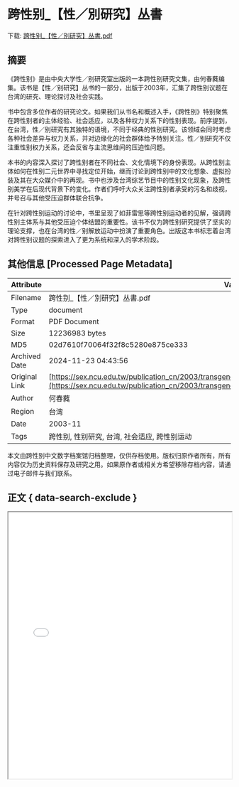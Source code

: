 # 跨性别_【性／別研究】丛書

<!-- tcd_download_link -->
下载: <a href="跨性别_【性／別研究】丛書.pdf" download>跨性别_【性／別研究】丛書.pdf</a>
<!-- tcd_download_link_end -->

## 摘要

<!-- tcd_abstract -->
《跨性别》是由中央大学性／别研究室出版的一本跨性别研究文集，由何春蕤编集。该书是【性／别研究】丛书的一部分，出版于2003年，汇集了跨性别议题在台湾的研究、理论探讨及社会实践。

书中包含多位作者的研究论文。如果我们从书名和概述入手，《跨性别》特别聚焦在跨性别者的主体经验、社会适应，以及各种权力关系下的性别表现。前序提到，在台湾，性／别研究有其独特的语境，不同于经典的性别研究。该领域会同时考虑各种社会差异与权力关系，并对边缘化的社会群体给予特别关注。性／别研究不仅注重性别权力关系，还会反省与主流思维间的压迫性问题。

本书的内容深入探讨了跨性别者在不同社会、文化情境下的身份表现。从跨性别主体如何在性别二元世界中寻找定位开始，继而讨论到跨性别中的文化想象、虚拟扮装及其在大众媒介中的再现。书中也涉及台湾综艺节目中的性别文化现象，及跨性别美学在后现代背景下的变化。作者们呼吁大众关注跨性别者承受的污名和歧视，并号召与其他受压迫群体联合抗争。

在针对跨性别运动的讨论中，书里呈现了如菲雷思等跨性别运动者的见解，强调跨性别主体系与其他受压迫个体结盟的重要性。该书不仅为跨性别研究提供了坚实的理论支撑，也在台湾的性／别解放运动中扮演了重要角色。出版这本书标志着台湾对跨性别议题的探索进入了更为系统和深入的学术阶段。

<!-- tcd_abstract_end -->

## 其他信息 [Processed Page Metadata]

| Attribute       | Value                                  |
|-----------------|----------------------------------------|
| Filename        | 跨性别_【性／別研究】丛書.pdf                             |
| Type            | document                                 |
| Format          | PDF Document                               |
| Size            | 12236983 bytes                           |
| MD5             | 02d7610f70064f32f8c5280e875ce333                                  |
| Archived Date   | 2024-11-23 04:43:56                             |
| Original Link   | [https://sex.ncu.edu.tw/publication_cn/2003/transgender/pdf/%E8%B7%A8%E6%80%A7%E5%88%AB.pdf](https://sex.ncu.edu.tw/publication_cn/2003/transgender/pdf/%E8%B7%A8%E6%80%A7%E5%88%AB.pdf)                         |
| Author          | 何春蕤                               |
| Region          | 台湾                               |
| Date            | 2003-11                                 |
| Tags            | 跨性别, 性别研究, 台湾, 社会适应, 跨性别运动                                 |

本文由跨性别中文数字档案馆归档整理，仅供存档使用。版权归原作者所有，所有内容仅为历史资料保存及研究之用。如果原作者或相关方希望移除存档内容，请通过电子邮件与我们联系。

## 正文 { data-search-exclude }

<!-- tcd_main_text -->
<iframe src="../跨性别_【性／別研究】丛書.pdf" width="100%" height="600px">
    <p>无法显示PDF，请下载查看。</p>
</iframe>
<!-- tcd_main_text_end -->

